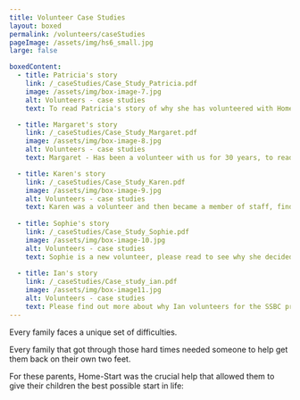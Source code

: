 ```yaml
---
title: Volunteer Case Studies
layout: boxed
permalink: /volunteers/caseStudies
pageImage: /assets/img/hs6_small.jpg
large: false

boxedContent:
  - title: Patricia's story
    link: /_caseStudies/Case_Study_Patricia.pdf
    image: /assets/img/box-image-7.jpg
    alt: Volunteers - case studies
    text: To read Patricia's story of why she has volunteered with Home-Start Nottingham for the last 6 years.

  - title: Margaret's story
    link: /_caseStudies/Case_Study_Margaret.pdf
    image: /assets/img/box-image-8.jpg
    alt: Volunteers - case studies
    text: Margaret - Has been a volunteer with us for 30 years, to read more about why she continues volunteering.

  - title: Karen's story
    link: /_caseStudies/Case_Study_Karen.pdf
    image: /assets/img/box-image-9.jpg
    alt: Volunteers - case studies
    text: Karen was a volunteer and then became a member of staff, find out more.
    
  - title: Sophie's story
    link: /_caseStudies/Case_Study_Sophie.pdf
    image: /assets/img/box-image-10.jpg
    alt: Volunteers - case studies
    text: Sophie is a new volunteer, please read to see why she decided to volunteer.
    
  - title: Ian's story
    link: /_caseStudies/Case_study_ian.pdf
    image: /assets/img/box-image11.jpg
    alt: Volunteers - case studies
    text: Please find out more about why Ian volunteers for the SSBC project.
---
```


Every family faces a unique set of difficulties.

Every family that got through those hard times needed someone to help get them back on their own two feet.

For these parents, Home-Start was the crucial help that allowed them to give their children the best possible start in life:
